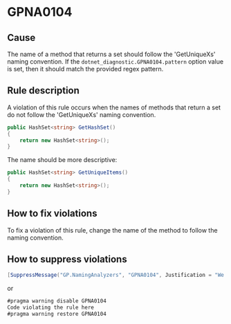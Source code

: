 ﻿# GPNA0104 #

## Cause ##

The name of a method that returns a set should follow the 'GetUniqueXs'
naming convention. If the `dotnet_diagnostic.GPNA0104.pattern` option value is
set, then it should match the provided regex pattern.

## Rule description ##

A violation of this rule occurs when the names of methods that return a set
do not follow the 'GetUniqueXs' naming convention.

```csharp
public HashSet<string> GetHashSet()
{
    return new HashSet<string>();
}
```

The name should be more descriptive:

```csharp
public HashSet<string> GetUniqueItems()
{
    return new HashSet<string>();
}
```

## How to fix violations ##

To fix a violation of this rule, change the name of the method to follow the
naming convention.

## How to suppress violations ##

```csharp
[SuppressMessage("GP.NamingAnalyzers", "GPNA0104", Justification = "We should not follow the naming convention in this case.")]
```

or

```csharp
#pragma warning disable GPNA0104
Code violating the rule here
#pragma warning restore GPNA0104
```
